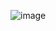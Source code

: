 ![image](https://user-images.githubusercontent.com/77739870/126567846-ae361a78-a166-4c78-9888-821d558e5639.png)
